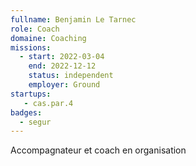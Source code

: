 ```yaml
---
fullname: Benjamin Le Tarnec
role: Coach
domaine: Coaching
missions:
  - start: 2022-03-04
    end: 2022-12-12
    status: independent
    employer: Ground
startups:
   - cas.par.4
badges:
  - segur
---
```


Accompagnateur et coach en organisation
